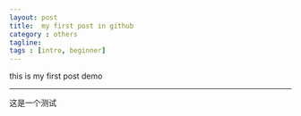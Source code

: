 ```yaml
---
layout: post
title:  my first post in github
category : others
tagline: 
tags : [intro, beginner]
---
```


this is my first post demo

------------

这是一个测试